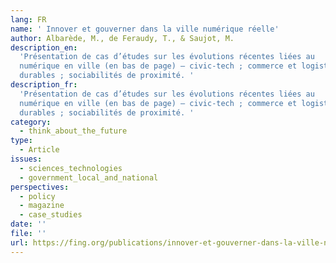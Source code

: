 ```yaml
---
lang: FR
name: ' Innover et gouverner dans la ville numérique réelle'
author: Albarède, M., de Feraudy, T., & Saujot, M.
description_en:
  'Présentation de cas d’études sur les évolutions récentes liées au
  numérique en ville (en bas de page) – civic-tech ; commerce et logistique ; mobilités
  durables ; sociabilités de proximité. '
description_fr:
  'Présentation de cas d’études sur les évolutions récentes liées au
  numérique en ville (en bas de page) – civic-tech ; commerce et logistique ; mobilités
  durables ; sociabilités de proximité. '
category:
  - think_about_the_future
type:
  - Article
issues:
  - sciences_technologies
  - government_local_and_national
perspectives:
  - policy
  - magazine
  - case_studies
date: ''
file: ''
url: https://fing.org/publications/innover-et-gouverner-dans-la-ville-numerique-reelle.html
---
```

